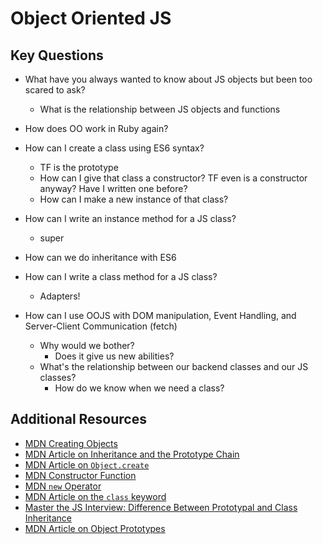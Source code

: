 # Object Oriented JS

## Key Questions
* What have you always wanted to know about JS objects but been too scared to ask?
  * What is the relationship between JS objects and functions
* How does OO work in Ruby again?
* How can I create a class using ES6 syntax?
  * TF is the prototype
  * How can I give that class a constructor? TF even is a constructor anyway? Have I written one before?
  * How can I make a new instance of that class?
* How can I write an instance method for a JS class?
  * super
* How can we do inheritance with ES6


* How can I write a class method for a JS class?
  * Adapters!
* How can I use OOJS with DOM manipulation, Event Handling, and Server-Client Communication (fetch)
  * Why would we bother?
    * Does it give us new abilities?
  * What's the relationship between our backend classes and our JS classes?
    * How do we know when we need a class?

## Additional Resources
- [MDN Creating Objects](https://developer.mozilla.org/en-US/docs/Web/JavaScript/Reference/Operators/Object_initializer)
- [MDN Article on Inheritance and the Prototype Chain](https://developer.mozilla.org/en-US/docs/Web/JavaScript/Inheritance_and_the_prototype_chain)
- [MDN Article on `Object.create`](https://developer.mozilla.org/en-US/docs/Web/JavaScript/Reference/Global_Objects/Object/create)
- [MDN Constructor Function](https://developer.mozilla.org/en-US/docs/Web/JavaScript/Reference/Global_Objects/Object/constructor)
- [MDN `new` Operator](https://developer.mozilla.org/en-US/docs/Web/JavaScript/Reference/Operators/new)
- [MDN Article on the `class` keyword](https://developer.mozilla.org/en-US/docs/Web/JavaScript/Reference/Classes)
- [Master the JS Interview: Difference Between Prototypal and Class Inheritance](https://medium.com/javascript-scene/master-the-javascript-interview-what-s-the-difference-between-class-prototypal-inheritance-e4cd0a7562e9)
- [MDN Article on Object Prototypes](https://developer.mozilla.org/en-US/docs/Learn/JavaScript/Objects/Object_prototypes)
